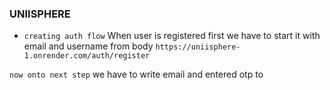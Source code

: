 ### UNIISPHERE

- `creating auth flow`
  When user is registered first we have to start it with email and username from body `https://uniisphere-1.onrender.com/auth/register`

`now onto next step`
we have to write email and entered otp to
